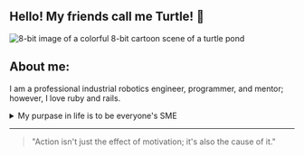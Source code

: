 ## Hello! My friends call me Turtle! 🐢

<picture>
 <source media="(prefers-color-scheme: dark)" srcset="DALL·E 2024-06-09 22.16.10 - A colorful 8-bit cartoon scene of a turtle pond - round.webp">
 <source media="(prefers-color-scheme: light)" srcset="DALL·E 2024-06-09 22.16.10 - A colorful 8-bit cartoon scene of a turtle pond - round.webp">
 <img alt="8-bit image of a colorful 8-bit cartoon scene of a turtle pond" src="DALL·E 2024-06-09 22.16.10 - A colorful 8-bit cartoon scene of a turtle pond - round.webp">
</picture>

## About me:
I am a professional industrial robotics engineer, programmer, and mentor; however, I love ruby and rails.

<details>
 <summary>My purpase in life is to be everyone's SME</summary>
 
| Rank | Skills that I use daily |
|-----:|---------------|
|     1|Robot and Controls Programming        |
|     2|Teaching and Mentoring       |
|     3|Ruby on Rails and other languages |

</details>

---
> "Action isn't just the effect of motivation; it's also the cause of it."

<!--
**HortusHonu/HortusHonu** is a ✨ _special_ ✨ repository because its `README.md` (this file) appears on your GitHub profile.

Here are some ideas to get you started:

- 🔭 I’m currently working on ...
- 🌱 I’m currently learning ...
- 👯 I’m looking to collaborate on ...
- 🤔 I’m looking for help with ...
- 💬 Ask me about ...
- 📫 How to reach me: ...
- 😄 Pronouns: ...
- ⚡ Fun fact: ...
-->
